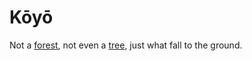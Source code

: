# Kōyō

Not a [forest](https://github.com/swannodette/mori), not even a
[tree](http://ki-lang.org/), just what fall to the ground.
